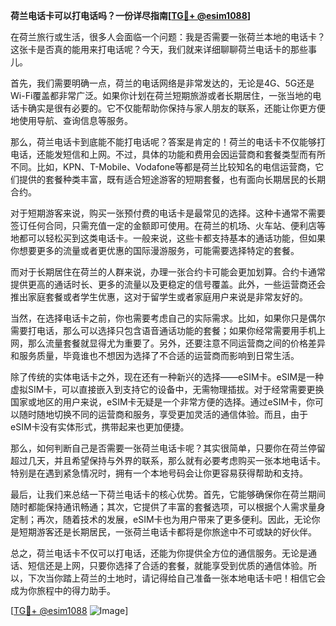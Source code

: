 **荷兰电话卡可以打电话吗？一份详尽指南[[TG💪+ @esim1088](https://t.me/s/esim1088)]**

在荷兰旅行或生活，很多人会面临一个问题：我是否需要一张荷兰本地的电话卡？这张卡是否真的能用来打电话呢？今天，我们就来详细聊聊荷兰电话卡的那些事儿。

首先，我们需要明确一点，荷兰的电话网络是非常发达的，无论是4G、5G还是Wi-Fi覆盖都非常广泛。如果你计划在荷兰短期旅游或者长期居住，一张当地的电话卡确实是很有必要的。它不仅能帮助你保持与家人朋友的联系，还能让你更方便地使用导航、查询信息等服务。

那么，荷兰电话卡到底能不能打电话呢？答案是肯定的！荷兰的电话卡不仅能够打电话，还能发短信和上网。不过，具体的功能和费用会因运营商和套餐类型而有所不同。比如，KPN、T-Mobile、Vodafone等都是荷兰比较知名的电信运营商，它们提供的套餐种类丰富，既有适合短途游客的短期套餐，也有面向长期居民的长期合约。

对于短期游客来说，购买一张预付费的电话卡是最常见的选择。这种卡通常不需要签订任何合同，只需充值一定的金额即可使用。在荷兰的机场、火车站、便利店等地都可以轻松买到这类电话卡。一般来说，这些卡都支持基本的通话功能，但如果你想要更多的流量或者更优惠的国际漫游服务，可能需要选择特定的套餐。

而对于长期居住在荷兰的人群来说，办理一张合约卡可能会更加划算。合约卡通常提供更高的通话时长、更多的流量以及更稳定的信号覆盖。此外，一些运营商还会推出家庭套餐或者学生优惠，这对于留学生或者家庭用户来说是非常友好的。

当然，在选择电话卡之前，你也需要考虑自己的实际需求。比如，如果你只是偶尔需要打电话，那么可以选择只包含语音通话功能的套餐；如果你经常需要用手机上网，那么流量套餐就显得尤为重要了。另外，还要注意不同运营商之间的价格差异和服务质量，毕竟谁也不想因为选择了不合适的运营商而影响到日常生活。

除了传统的实体电话卡之外，现在还有一种新兴的选择——eSIM卡。eSIM是一种虚拟SIM卡，可以直接嵌入到支持它的设备中，无需物理插拔。对于经常需要更换国家或地区的用户来说，eSIM卡无疑是一个非常方便的选择。通过eSIM卡，你可以随时随地切换不同的运营商和服务，享受更加灵活的通信体验。而且，由于eSIM卡没有实体形式，携带起来也更加便捷。

那么，如何判断自己是否需要一张荷兰电话卡呢？其实很简单，只要你在荷兰停留超过几天，并且希望保持与外界的联系，那么就有必要考虑购买一张本地电话卡。特别是在遇到紧急情况时，拥有一个本地号码会让你更容易获得帮助和支持。

最后，让我们来总结一下荷兰电话卡的核心优势。首先，它能够确保你在荷兰期间随时都能保持通讯畅通；其次，它提供了丰富的套餐选项，可以根据个人需求量身定制；再次，随着技术的发展，eSIM卡也为用户带来了更多便利。因此，无论你是短期游客还是长期居民，一张荷兰电话卡都将是你旅途中不可或缺的好伙伴。

总之，荷兰电话卡不仅可以打电话，还能为你提供全方位的通信服务。无论是通话、短信还是上网，只要你选择了合适的套餐，就能享受到优质的通信体验。所以，下次当你踏上荷兰的土地时，请记得给自己准备一张本地电话卡吧！相信它会成为你旅程中的得力助手。

[[TG💪+ @esim1088](https://t.me/s/esim1088) ![Image](https://i.postimg.cc/4NQfJmqS/Snipaste-2025-05-13-00-14-12.png)]